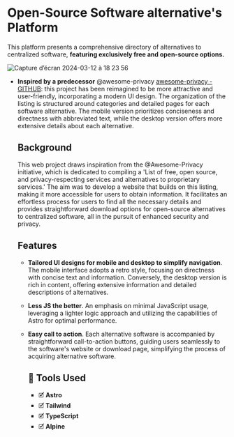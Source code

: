 # Open-Source Software alternative's Platform
This platform presents a comprehensive directory of alternatives to centralized software, **featuring exclusively free and open-source options.**

![Capture d’écran 2024-03-12 à 18 23 56](https://github.com/VicThorMetaNode/alt-alt/assets/98230162/17d068eb-7e96-4397-ac64-5d80dc3bd603)


- **Inspired by a predecessor** @awesome-privacy [awesome-privacy - GITHUB](https://github.com/pluja/awesome-privacy):  this project has been reimagined to be more attractive and user-friendly, incorporating a modern UI design. The organization of the listing is structured around categories and detailed pages for each software alternative. The mobile version prioritizes conciseness and directness with abbreviated text, while the desktop version offers more extensive details about each alternative.

  ## Background
  This web project draws inspiration from the @Awesome-Privacy initiative, which is dedicated to compiling a 'List of free, open source, and privacy-respecting services and alternatives to proprietary services.' The aim was to develop a website that builds on this listing, making it more accessible for users to obtain information. It facilitates an effortless process for users to find all the necessary details and provides straightforward download options for open-source alternatives to centralized software, all in the pursuit of enhanced security and privacy.

  ## Features
  - **Tailored UI designs for mobile and desktop to simplify navigation**. The mobile interface adopts a retro style, focusing on directness with concise text and information. Conversely, the desktop version is rich in content, offering extensive information and detailed descriptions of alternatives.
  - **Less JS the better**. An emphasis on minimal JavaScript usage, leveraging a lighter logic approach and utilizing the capabilities of Astro for optimal performance.
  - **Easy call to action**. Each alternative software is accompanied by straightforward call-to-action buttons, guiding users seamlessly to the software's website or download page, simplifying the process of acquiring alternative software.

    ## 🧰 Tools Used
    - 🗹 **Astro**
    - 🗹 **Tailwind**
    - 🗹 **TypeScript**
    - 🗹 **Alpine**
